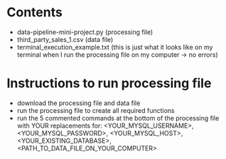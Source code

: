 # Contents
* data-pipeline-mini-project.py (processing file)
* third_party_sales_1.csv (data file)
* terminal_execution_example.txt (this is just what it looks like on my terminal when I run the processing file on my computer -> no errors)

# Instructions to run processing file
* download the processing file and data file
* run the processing file to create all required functions
* run the 5 commented commands at the bottom of the processing file with YOUR replacements for: <YOUR_MYSQL_USERNAME>, <YOUR_MYSQL_PASSWORD>, <YOUR_MYSQL_HOST>, <YOUR_EXISTING_DATABASE>, <PATH_TO_DATA_FILE_ON_YOUR_COMPUTER>
